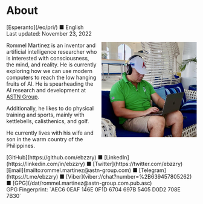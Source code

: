 About
=====

<div class="center">[Esperanto](/eo/pri/) ■ English</div>
<div class="center">Last updated: November 23, 2022</div>

<div>
<img src="/bil/ebzzry.webp" style="float: right; width: 50%; margin: 0px 0px 0px 10px">

Rommel Martinez is an inventor and artificial intelligence researcher who is interested with
consciousness, the mind, and reality. He is currently exploring how we can use modern computers to
reach the low hanging fruits of AI. He is spearheading the AI research and development at [ASTN Group](https://astn-group.com).

Additionally, he likes to do physical training and sports, mainly with kettlebells, calisthenics,
and golf.

He currently lives with his wife and son in the warm country of the Philippines.
</div>
<div class="center">
[GitHub](https://github.com/ebzzry) ■ [LinkedIn](https://linkedin.com/in/ebzzry) ■ [Twitter](https://twitter.com/ebzzry)<br>
[Email](mailto:rommel.martinez@astn-group.com) ■ [Telegram](https://t.me/ebzzry) ■ [Viber](viber://chat?number=%2B639457805262) ■ [GPG](/dat/rommel.martinez@astn-group.com.pub.asc)<br>
GPG Fingerprint: `AEC6 0EAF 146E 0F1D 6704  697B 5405 D0D2 708E 7B30`
</div>

